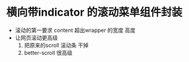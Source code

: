 # 横向带indicator 的滚动菜单组件封装

- 滚动的第一要求
    content 超出wrapper 的宽度 高度
- 让网页滚动更高级
    1. 把原来的scroll 滚动条  干掉
    2. better-scroll 很高级
